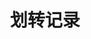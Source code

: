 ---
title: 划转记录
position_number: 1.3
parameters:
  - name:
    content:
content_markdown: |-
  单一用户划转记录

  * **URL**：/api/v1/account/transfer/history
  * **Method**：GET
  * **需要登录**：是
  * **需要鉴权**：是

  请求参数

  | 参数名称 | 描述 | 类型 | **是否必需** | 约束 |
  | startTime | 开始时间戳 | Long | 否 | 1:USDT合约，2:币本位合约，3:现货，4:充提币 |
  | endTime | 结束时间戳 | Long | 否 | 1:USDT合约，2:币本位合约，3:现货，4:充提币 |
  | coin | 转账币种 | String | 是 | &nbsp; |
  | fromId | 上次列表的最后一条数据的id | Long | 否 | 第一页为空，其他页必须有值 |
  | limit | 每页条数 | Integer | 是 | 大于0小于等于100的整数 |
  | signature | 签名 | String | 是 | &nbsp; |
  | timestamp | 调用时间 | Long | 是 | &nbsp; |
left_code_blocks:
  - code_block:
    title:
    language:
right_code_blocks:
  - code_block: |-
      {
          "code": 1,
          "data": [
              {
                  "id": 1709,
                  "type": "withdraw-to-usdt",
                  "coin": "USDT",
                  "amount": "120",
                  "status": 1, // 1:成功 0：待处理
                  "reason": "", // 失败原因
                  "createTime": 1657179001000
              },
              {
                  "id": 1686,
                  "type": "withdraw-to-spot",
                  "coin": "USDT",
                  "amount": "1000",
                  "status": 1, // 1:成功 0：待处理
                  "reason": "",  // 失败原因
                  "createTime": 1657173979000
              }
          ]
      }
    title: 响应
    language: json
  - code_block: |-
      {
       "code": 9999,
       "message": "异常信息"
      }
    title: ERROR
    language: json
---